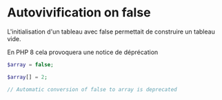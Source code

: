 # Autovivification on false

L'initialisation d'un tableau avec false permettait de construire un tableau vide.

En PHP 8 cela provoquera une notice de déprécation

```php
$array = false;

$array[] = 2;

// Automatic conversion of false to array is deprecated
```
